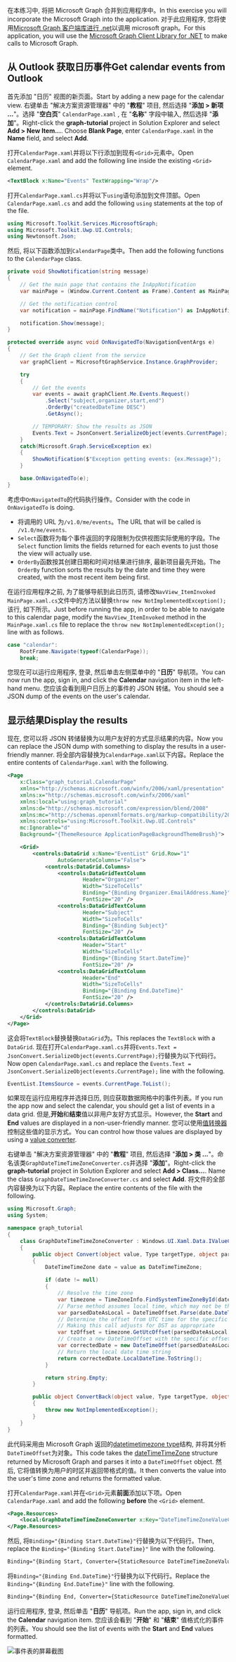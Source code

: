 <!-- markdownlint-disable MD002 MD041 -->

<span data-ttu-id="10d61-101">在本练习中, 将把 Microsoft Graph 合并到应用程序中。</span><span class="sxs-lookup"><span data-stu-id="10d61-101">In this exercise you will incorporate the Microsoft Graph into the application.</span></span> <span data-ttu-id="10d61-102">对于此应用程序, 您将使用[Microsoft Graph 客户端库进行 .net](https://github.com/microsoftgraph/msgraph-sdk-dotnet)以调用 microsoft graph。</span><span class="sxs-lookup"><span data-stu-id="10d61-102">For this application, you will use the [Microsoft Graph Client Library for .NET](https://github.com/microsoftgraph/msgraph-sdk-dotnet) to make calls to Microsoft Graph.</span></span>

## <a name="get-calendar-events-from-outlook"></a><span data-ttu-id="10d61-103">从 Outlook 获取日历事件</span><span class="sxs-lookup"><span data-stu-id="10d61-103">Get calendar events from Outlook</span></span>

<span data-ttu-id="10d61-104">首先添加 "日历" 视图的新页面。</span><span class="sxs-lookup"><span data-stu-id="10d61-104">Start by adding a new page for the calendar view.</span></span> <span data-ttu-id="10d61-105">右键单击 "解决方案资源管理器" 中的 "**教程**" 项目, 然后选择 "**添加 > 新项 ...**"。选择 "**空白页**" `CalendarPage.xaml` , 在 "**名称**" 字段中输入, 然后选择 "**添加**"。</span><span class="sxs-lookup"><span data-stu-id="10d61-105">Right-click the **graph-tutorial** project in Solution Explorer and select **Add > New Item...**. Choose **Blank Page**, enter `CalendarPage.xaml` in the **Name** field, and select **Add**.</span></span>

<span data-ttu-id="10d61-106">打开`CalendarPage.xaml`并将以下行添加到现有`<Grid>`元素中。</span><span class="sxs-lookup"><span data-stu-id="10d61-106">Open `CalendarPage.xaml` and add the following line inside the existing `<Grid>` element.</span></span>

```xml
<TextBlock x:Name="Events" TextWrapping="Wrap"/>
```

<span data-ttu-id="10d61-107">打开`CalendarPage.xaml.cs`并将以下`using`语句添加到文件顶部。</span><span class="sxs-lookup"><span data-stu-id="10d61-107">Open `CalendarPage.xaml.cs` and add the following `using` statements at the top of the file.</span></span>

```cs
using Microsoft.Toolkit.Services.MicrosoftGraph;
using Microsoft.Toolkit.Uwp.UI.Controls;
using Newtonsoft.Json;
```

<span data-ttu-id="10d61-108">然后, 将以下函数添加到`CalendarPage`类中。</span><span class="sxs-lookup"><span data-stu-id="10d61-108">Then add the following functions to the `CalendarPage` class.</span></span>

```cs
private void ShowNotification(string message)
{
    // Get the main page that contains the InAppNotification
    var mainPage = (Window.Current.Content as Frame).Content as MainPage;

    // Get the notification control
    var notification = mainPage.FindName("Notification") as InAppNotification;

    notification.Show(message);
}

protected override async void OnNavigatedTo(NavigationEventArgs e)
{
    // Get the Graph client from the service
    var graphClient = MicrosoftGraphService.Instance.GraphProvider;

    try
    {
        // Get the events
        var events = await graphClient.Me.Events.Request()
            .Select("subject,organizer,start,end")
            .OrderBy("createdDateTime DESC")
            .GetAsync();

        // TEMPORARY: Show the results as JSON
        Events.Text = JsonConvert.SerializeObject(events.CurrentPage);
    }
    catch(Microsoft.Graph.ServiceException ex)
    {
        ShowNotification($"Exception getting events: {ex.Message}");
    }

    base.OnNavigatedTo(e);
}
```

<span data-ttu-id="10d61-109">考虑中`OnNavigatedTo`的代码执行操作。</span><span class="sxs-lookup"><span data-stu-id="10d61-109">Consider with the code in `OnNavigatedTo` is doing.</span></span>

- <span data-ttu-id="10d61-110">将调用的 URL 为`/v1.0/me/events`。</span><span class="sxs-lookup"><span data-stu-id="10d61-110">The URL that will be called is `/v1.0/me/events`.</span></span>
- <span data-ttu-id="10d61-111">`Select`函数将为每个事件返回的字段限制为仅供视图实际使用的字段。</span><span class="sxs-lookup"><span data-stu-id="10d61-111">The `Select` function limits the fields returned for each events to just those the view will actually use.</span></span>
- <span data-ttu-id="10d61-112">`OrderBy`函数按其创建日期和时间对结果进行排序, 最新项目最先开始。</span><span class="sxs-lookup"><span data-stu-id="10d61-112">The `OrderBy` function sorts the results by the date and time they were created, with the most recent item being first.</span></span>

<span data-ttu-id="10d61-113">在运行应用程序之前, 为了能够导航到此日历页, 请修改`NavView_ItemInvoked` `MainPage.xaml.cs`文件中的方法以替换`throw new NotImplementedException();`该行, 如下所示。</span><span class="sxs-lookup"><span data-stu-id="10d61-113">Just before running the app, in order to be able to navigate to this calendar page, modify the `NavView_ItemInvoked` method in the `MainPage.xaml.cs` file to replace the `throw new NotImplementedException();` line with as follows.</span></span>

```cs
case "calendar":
    RootFrame.Navigate(typeof(CalendarPage));
    break;
```

<span data-ttu-id="10d61-114">您现在可以运行应用程序, 登录, 然后单击左侧菜单中的 "**日历**" 导航项。</span><span class="sxs-lookup"><span data-stu-id="10d61-114">You can now run the app, sign in, and click the **Calendar** navigation item in the left-hand menu.</span></span> <span data-ttu-id="10d61-115">您应该会看到用户日历上的事件的 JSON 转储。</span><span class="sxs-lookup"><span data-stu-id="10d61-115">You should see a JSON dump of the events on the user's calendar.</span></span>

## <a name="display-the-results"></a><span data-ttu-id="10d61-116">显示结果</span><span class="sxs-lookup"><span data-stu-id="10d61-116">Display the results</span></span>

<span data-ttu-id="10d61-117">现在, 您可以将 JSON 转储替换为以用户友好的方式显示结果的内容。</span><span class="sxs-lookup"><span data-stu-id="10d61-117">Now you can replace the JSON dump with something to display the results in a user-friendly manner.</span></span> <span data-ttu-id="10d61-118">将全部内容替换为`CalendarPage.xaml`以下内容。</span><span class="sxs-lookup"><span data-stu-id="10d61-118">Replace the entire contents of `CalendarPage.xaml` with the following.</span></span>

```xml
<Page
    x:Class="graph_tutorial.CalendarPage"
    xmlns="http://schemas.microsoft.com/winfx/2006/xaml/presentation"
    xmlns:x="http://schemas.microsoft.com/winfx/2006/xaml"
    xmlns:local="using:graph_tutorial"
    xmlns:d="http://schemas.microsoft.com/expression/blend/2008"
    xmlns:mc="http://schemas.openxmlformats.org/markup-compatibility/2006"
    xmlns:controls="using:Microsoft.Toolkit.Uwp.UI.Controls"
    mc:Ignorable="d"
    Background="{ThemeResource ApplicationPageBackgroundThemeBrush}">

    <Grid>
        <controls:DataGrid x:Name="EventList" Grid.Row="1"
                AutoGenerateColumns="False">
            <controls:DataGrid.Columns>
                <controls:DataGridTextColumn
                        Header="Organizer"
                        Width="SizeToCells"
                        Binding="{Binding Organizer.EmailAddress.Name}"
                        FontSize="20" />
                <controls:DataGridTextColumn
                        Header="Subject"
                        Width="SizeToCells"
                        Binding="{Binding Subject}"
                        FontSize="20" />
                <controls:DataGridTextColumn
                        Header="Start"
                        Width="SizeToCells"
                        Binding="{Binding Start.DateTime}"
                        FontSize="20" />
                <controls:DataGridTextColumn
                        Header="End"
                        Width="SizeToCells"
                        Binding="{Binding End.DateTime}"
                        FontSize="20" />
            </controls:DataGrid.Columns>
        </controls:DataGrid>
    </Grid>
</Page>
```

<span data-ttu-id="10d61-119">这会将`TextBlock`替换替换`DataGrid`为。</span><span class="sxs-lookup"><span data-stu-id="10d61-119">This replaces the `TextBlock` with a `DataGrid`.</span></span> <span data-ttu-id="10d61-120">现在打开`CalendarPage.xaml.cs`并将`Events.Text = JsonConvert.SerializeObject(events.CurrentPage);`行替换为以下代码行。</span><span class="sxs-lookup"><span data-stu-id="10d61-120">Now open `CalendarPage.xaml.cs` and replace the `Events.Text = JsonConvert.SerializeObject(events.CurrentPage);` line with the following.</span></span>

```cs
EventList.ItemsSource = events.CurrentPage.ToList();
```

<span data-ttu-id="10d61-121">如果现在运行应用程序并选择日历, 则应获取数据网格中的事件列表。</span><span class="sxs-lookup"><span data-stu-id="10d61-121">If you run the app now and select the calendar, you should get a list of events in a data grid.</span></span> <span data-ttu-id="10d61-122">但是,**开始**和**结束**值以非用户友好方式显示。</span><span class="sxs-lookup"><span data-stu-id="10d61-122">However, the **Start** and **End** values are displayed in a non-user-friendly manner.</span></span> <span data-ttu-id="10d61-123">您可以使用[值转换器](https://docs.microsoft.com/uwp/api/Windows.UI.Xaml.Data.IValueConverter)控制这些值的显示方式。</span><span class="sxs-lookup"><span data-stu-id="10d61-123">You can control how those values are displayed by using a [value converter](https://docs.microsoft.com/uwp/api/Windows.UI.Xaml.Data.IValueConverter).</span></span>

<span data-ttu-id="10d61-124">右键单击 "解决方案资源管理器" 中的 "**教程**" 项目, 然后选择 "**添加 > 类 ...**"。命名该类`GraphDateTimeTimeZoneConverter.cs`并选择 "**添加**"。</span><span class="sxs-lookup"><span data-stu-id="10d61-124">Right-click the **graph-tutorial** project in Solution Explorer and select **Add > Class...**. Name the class `GraphDateTimeTimeZoneConverter.cs` and select **Add**.</span></span> <span data-ttu-id="10d61-125">将文件的全部内容替换为以下内容。</span><span class="sxs-lookup"><span data-stu-id="10d61-125">Replace the entire contents of the file with the following.</span></span>

```cs
using Microsoft.Graph;
using System;

namespace graph_tutorial
{
    class GraphDateTimeTimeZoneConverter : Windows.UI.Xaml.Data.IValueConverter
    {
        public object Convert(object value, Type targetType, object parameter, string language)
        {
            DateTimeTimeZone date = value as DateTimeTimeZone;

            if (date != null)
            {
                // Resolve the time zone
                var timezone = TimeZoneInfo.FindSystemTimeZoneById(date.TimeZone);
                // Parse method assumes local time, which may not be the case
                var parsedDateAsLocal = DateTimeOffset.Parse(date.DateTime);
                // Determine the offset from UTC time for the specific date
                // Making this call adjusts for DST as appropriate
                var tzOffset = timezone.GetUtcOffset(parsedDateAsLocal.DateTime);
                // Create a new DateTimeOffset with the specific offset from UTC
                var correctedDate = new DateTimeOffset(parsedDateAsLocal.DateTime, tzOffset);
                // Return the local date time string
                return correctedDate.LocalDateTime.ToString();
            }

            return string.Empty;
        }

        public object ConvertBack(object value, Type targetType, object parameter, string language)
        {
            throw new NotImplementedException();
        }
    }
}
```

<span data-ttu-id="10d61-126">此代码采用由 Microsoft Graph 返回的[datetimetimezone type](https://developer.microsoft.com/en-us/graph/docs/api-reference/v1.0/resources/datetimetimezone)结构, 并将其分析`DateTimeOffset`为对象。</span><span class="sxs-lookup"><span data-stu-id="10d61-126">This code takes the [dateTimeTimeZone](https://developer.microsoft.com/en-us/graph/docs/api-reference/v1.0/resources/datetimetimezone) structure returned by Microsoft Graph and parses it into a `DateTimeOffset` object.</span></span> <span data-ttu-id="10d61-127">然后, 它将值转换为用户的时区并返回带格式的值。</span><span class="sxs-lookup"><span data-stu-id="10d61-127">It then converts the value into the user's time zone and returns the formatted value.</span></span>

<span data-ttu-id="10d61-128">打开`CalendarPage.xaml`并在`<Grid>`元素**前面**添加以下项。</span><span class="sxs-lookup"><span data-stu-id="10d61-128">Open `CalendarPage.xaml` and add the following **before** the `<Grid>` element.</span></span>

```xml
<Page.Resources>
    <local:GraphDateTimeTimeZoneConverter x:Key="DateTimeTimeZoneValueConverter" />
</Page.Resources>
```

<span data-ttu-id="10d61-129">然后, 将`Binding="{Binding Start.DateTime}"`行替换为以下代码行。</span><span class="sxs-lookup"><span data-stu-id="10d61-129">Then, replace the `Binding="{Binding Start.DateTime}"` line with the following.</span></span>

```xml
Binding="{Binding Start, Converter={StaticResource DateTimeTimeZoneValueConverter}}"
```

<span data-ttu-id="10d61-130">将`Binding="{Binding End.DateTime}"`行替换为以下代码行。</span><span class="sxs-lookup"><span data-stu-id="10d61-130">Replace the `Binding="{Binding End.DateTime}"` line with the following.</span></span>

```xml
Binding="{Binding End, Converter={StaticResource DateTimeTimeZoneValueConverter}}"
```

<span data-ttu-id="10d61-131">运行应用程序, 登录, 然后单击 "**日历**" 导航项。</span><span class="sxs-lookup"><span data-stu-id="10d61-131">Run the app, sign in, and click the **Calendar** navigation item.</span></span> <span data-ttu-id="10d61-132">您应该会看到 "**开始**" 和 "**结束**" 值格式化的事件的列表。</span><span class="sxs-lookup"><span data-stu-id="10d61-132">You should see the list of events with the **Start** and **End** values formatted.</span></span>

![事件表的屏幕截图](./images/add-msgraph-01.png)
